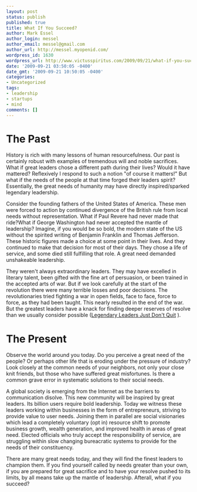 ```yaml
---
layout: post
status: publish
published: true
title: What If You Succeed?
author: Mark Essel
author_login: messel
author_email: messel@gmail.com
author_url: http://messel.myopenid.com/
wordpress_id: 1630
wordpress_url: http://www.victusspiritus.com/2009/09/21/what-if-you-succeed/
date: '2009-09-21 03:50:05 -0400'
date_gmt: '2009-09-21 10:50:05 -0400'
categories:
- Uncategorized
tags:
- leadership
- startups
- mind
comments: []
---
```

<h1>The Past</h1>
<p>History is rich with many lessons of human resourcefulness. Our past is certainly robust with examples of tremendous will and noble sacrifices. What if great leaders chose a different path during their lives? Would it have mattered? Reflexively I respond to such a notion "of course it matters!" But what  if the needs of the people at that time forged their leaders spirit? Essentially, the great needs of humanity may have directly inspired/sparked legendary leadership. </p>
<p>Consider the founding fathers of the United States of America. These men were forced to action by continued divergence of the British rule from local needs without representation. What if Paul Revere had never made that ride?What if George Washington had never accepted the mantle of leadership? Imagine, if you would be so bold, the modern state of the US without the spirited writing of Benjamin Franklin and Thomas Jefferson. These historic figures made a choice at some point in their lives. And they continued to make that decision for most of their days. They chose a life of service, and some died still fulfilling that role. A great need demanded unshakeable leadership. </p>
<p>They weren't always extraordinary leaders. They may have excelled in literary talent, been gifted with the fine art of persuasion, or been trained in the accepted arts of war. But if we look carefully at the start of the revolution there were many terrible losses and poor decisions. The revolutionaries tried fighting a war in open fields, face to face, force to force, as they had been taught. This nearly resulted in the end of the war. But the greatest leaders have a knack for finding deeper reserves of resolve than we usually consider possible (<a href="http://www.victusspiritus.com/2009/06/15/legendary-leaders-just-dont-quit/">Legendary Leaders Just Don't Quit</a> ).</p>
<h1>The Present</h1>
<p>Observe the world around you today. Do you perceive a great need of the people? Or perhaps other life that is eroding under the pressure of industry? Look closely at the common needs of your neighbors, not only your close knit friends, but those who have suffered great misfortunes. Is there a common grave error in systematic solutions to their social needs. </p>
<p>A global society is emerging from the Internet as the barriers to communication disolve. This new community will be inspired by great leaders. Its billion users require bold leadership. Today we witness these leaders working within businesses in the form of entrepreneurs, striving to provide value to user needs. Joining them in parallel are social visionaries which lead a completely voluntary (opt in) resource shift to promote business growth,  wealth generation, and improved health in areas of great need. Elected officials who truly accept the responsibility of service, are struggling within slow changing bureacratic systems to provide for the needs of their constituency. </p>
<p>There are many great needs today, and they will find the finest leaders to champion them. If you find yourself called by needs greater than your own, if you are prepared for great sacrifice and to have your resolve pushed to its limits, by all means take up the mantle of leadership. Afterall, what if you succeed?     </p>
